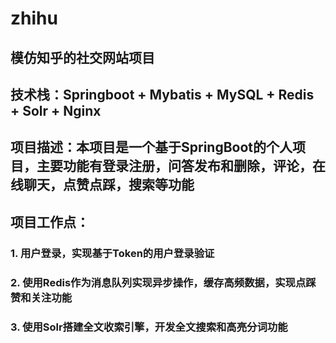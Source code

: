 # zhihu
## 模仿知乎的社交网站项目
## 技术栈：Springboot + Mybatis + MySQL + Redis + Solr + Nginx
## 项目描述：本项目是一个基于SpringBoot的个人项目，主要功能有登录注册，问答发布和删除，评论，在线聊天，点赞点踩，搜索等功能
## 项目工作点：
### 1. 用户登录，实现基于Token的用户登录验证
### 2. 使用Redis作为消息队列实现异步操作，缓存高频数据，实现点踩赞和关注功能
### 3. 使用Solr搭建全文收索引擎，开发全文搜索和高亮分词功能
